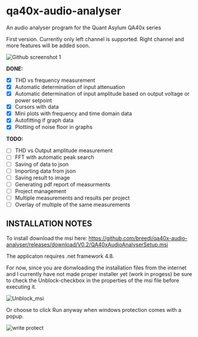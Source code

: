 # qa40x-audio-analyser
An audio analyser program for the Quant Asylum QA40x series

First version. Currently only left channel is supported. Right channel and more features will be added soon.

![Github screenshot 1](https://github.com/user-attachments/assets/d5b7a46a-cb92-4634-a7d5-8b6794b2b76d)

**DONE:**
- [x] THD vs frequency measurement
- [x] Automatic determination of input attenuation
- [x] Automatic determination of input amplitude based on output voltage or power setpoint
- [x] Cursors with data
- [x] Mini plots with frequency and time domain data
- [x] Autofitting if graph data
- [x] Plotting of noise floor in graphs  
      
**TODO:**
- [ ] THD vs Output amplitude measurement
- [ ] FFT with automatic peak search
- [ ] Saving of data to json
- [ ] Importing data from json
- [ ] Saving result to image
- [ ] Generating pdf report of measurments
- [ ] Project management
- [ ] Multiple measurements and results per project
- [ ] Overlay of multiple of the same measurements

## INSTALLATION NOTES

To install download the msi here: https://github.com/breedj/qa40x-audio-analyser/releases/download/V0.2/QA40xAudioAnalyserSetup.msi

The applicaton requires .net framework 4.8.

For now, since you are donwloading the installation files from the internet and I currently have not made proper installer yet (work in progess) be sure to check the Unblock-checkbox in the properties of the msi file before executing it. 

![Unblock_msi](https://github.com/user-attachments/assets/9825e1f3-8c23-44cc-b725-6bf0f1306de0)

Or choose to click Run anyway when windows protection comes with a popup.

![write protect](https://github.com/user-attachments/assets/dda420f8-3451-425f-881c-569851c17736)
